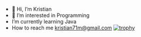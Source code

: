 - 👋 Hi, I’m Kristian
- 👀 I’m interested in Programming
- I’m currently learning Java
- How to reach me kristian71m@gmail.com
[![trophy](https://github-profile-trophy.vercel.app/?username=maden71)](https://github.com/ryo-ma/github-profile-trophy)
